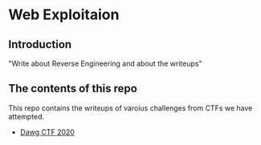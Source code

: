 # Web Exploitaion

## Introduction

"Write about Reverse Engineering and about the writeups"

## The contents of this repo 

This repo contains the writeups of varoius challenges from CTFs we have attempted.

- [Dawg CTF 2020](../DawgCTF20/intro/)






